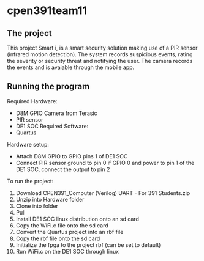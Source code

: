 # cpen391team11
## The project
This project Smart i, is a smart security solution making use of a PIR sensor (infrared motion detection). The system records suspicious events, rating the severity or security threat and notifying the user. The camera records the events and is avaiable through the mobile app.

## Running the program
Required Hardware:
- D8M GPIO Camera from Terasic
- PIR sensor
- DE1 SOC
Required Software:
- Quartus


Hardware setup:
- Attach D8M GPIO to GPIO pins 1 of DE1 SOC
- Connect PIR sensor ground to pin 0 if GPIO 0 and power to pin 1 of the DE1 SOC, connect the output to pin 2


To run the project:
1. Download CPEN391_Computer (Verilog) UART - For 391 Students.zip
2. Unzip into Hardware folder
3. Clone into folder
4. Pull
5. Install DE1 SOC linux distribution onto an sd card
6. Copy the WiFi.c file onto the sd card
7. Convert the Quartus project into an rbf file
8. Copy the rbf file onto the sd card
9. Initialize the fpga to the project rbf (can be set to default)
10. Run WiFi.c on the DE1 SOC through linux

